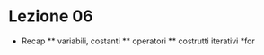 # Lezione 06 #

* Recap 
    ** variabili, costanti
    ** operatori
    ** costrutti iterativi
        *for 